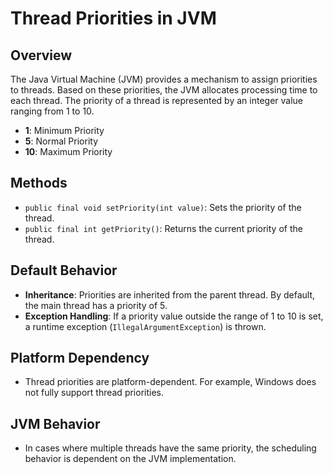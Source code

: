 # Thread Priorities in JVM

## Overview
The Java Virtual Machine (JVM) provides a mechanism to assign priorities to threads. Based on these priorities, the JVM allocates processing time to each thread. The priority of a thread is represented by an integer value ranging from 1 to 10.

- **1**: Minimum Priority
- **5**: Normal Priority
- **10**: Maximum Priority

## Methods
- `public final void setPriority(int value)`: Sets the priority of the thread.
- `public final int getPriority()`: Returns the current priority of the thread.

## Default Behavior
- **Inheritance**: Priorities are inherited from the parent thread. By default, the main thread has a priority of 5.
- **Exception Handling**: If a priority value outside the range of 1 to 10 is set, a runtime exception (`IllegalArgumentException`) is thrown.

## Platform Dependency
- Thread priorities are platform-dependent. For example, Windows does not fully support thread priorities.

## JVM Behavior
- In cases where multiple threads have the same priority, the scheduling behavior is dependent on the JVM implementation.
